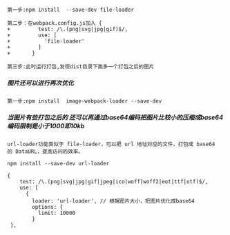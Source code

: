 

```
第一步:npm install  --save-dev file-loader
```


```
第二步：在webpack.config.js加入 {
+         test: /\.(png|svg|jpg|gif)$/,
+         use: [
+           'file-loader'
+         ]
+       }
```


```
第三步:此时运行打包,发现dist目录下面多一个打包之后的图片
```

##### 图片还可以进行再次优化


```
第一步:npm install  image-webpack-loader --save-dev
```
##### 当图片有些打包之后的 还可以再通过base64编码把图片比较小的压缩成base64编码限制是小于1000即10kb


```
url-loader功能类似于 file-loader，可以把 url 地址对应的文件，打包成 base64
的 DataURL，提高访问的效率。
```


```
npm install --save-dev url-loader
```

```
{
    test: /\.(png|svg|jpg|gif|jpeg|ico|woff|woff2|eot|ttf|otf)$/,
    use: [
      {
        loader: 'url-loader', // 根据图片大小，把图片优化成base64
        options: {
          limit: 10000
        }
 },
```
